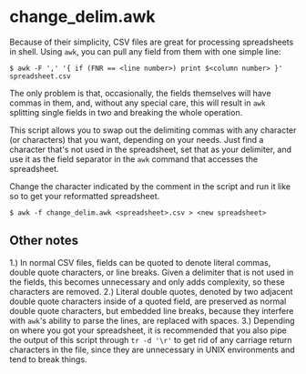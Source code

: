 change_delim.awk
================

Because of their simplicity, CSV files are great for processing spreadsheets in shell. Using `awk`, you can pull any field from them with one simple line:

    $ awk -F ',' '{ if (FNR == <line number>) print $<column number> }' spreadsheet.csv

The only problem is that, occasionally, the fields themselves will have commas in them, and, without any special care, this will result in `awk` splitting single fields in two and breaking the whole operation.

This script allows you to swap out the delimiting commas with any character (or characters) that you want, depending on your needs. Just find a character that's not used in the spreadsheet, set that as your delimiter, and use it as the field separator in the `awk` command that accesses the spreadsheet.

Change the character indicated by the comment in the script and run it like so to get your reformatted spreadsheet.

    $ awk -f change_delim.awk <spreadsheet>.csv > <new spreadsheet>

Other notes
-----------

1.) In normal CSV files, fields can be quoted to denote literal commas, double quote characters, or line breaks. Given a delimiter that is not used in the fields, this becomes unnecessary and only adds complexity, so these characters are removed.
2.) Literal double quotes, denoted by two adjacent double quote characters inside of a quoted field, are preserved as normal double quote characters, but embedded line breaks, because they interfere with `awk`'s ability to parse the lines, are replaced with spaces.
3.) Depending on where you got your spreadsheet, it is recommended that you also pipe the output of this script through `tr -d '\r'` to get rid of any carriage return characters in the file, since they are unnecessary in UNIX environments and tend to break things.
